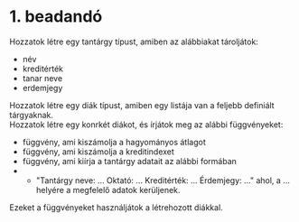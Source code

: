 # 1. beadandó

Hozzatok létre egy tantárgy típust, amiben az alábbiakat tároljátok:
* név
* kreditérték
* tanar neve
* erdemjegy
 
Hozzatok létre egy diák típust, amiben egy listája van a feljebb definiált tárgyaknak.  
Hozzatok létre egy konrkét diákot, és írjátok meg az alábbi függvényeket:
* függvény, ami kiszámolja a hagyományos átlagot
* függvény, ami kiszámolja a kreditindexet
* függvény, ami kiírja a tantárgy adatait az alábbi formában
* * "Tantárgy neve: ... Oktató: ... Kreditérték: ... Érdemjegy: ..." ahol, a ... helyére a megfelelő adatok kerüljenek.

Ezeket a függvényeket használjátok a létrehozott diákkal.
